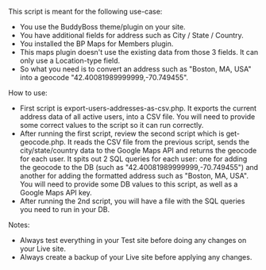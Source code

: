 This script is meant for the following use-case:

- You use the BuddyBoss theme/plugin on your site.
- You have additional fields for address such as City / State / Country.
- You installed the BP Maps for Members plugin.
- This maps plugin doesn't use the existing data from those 3 fields. It can only use a Location-type field.
- So what you need is to convert an address such as "Boston, MA, USA" into a geocode "42.40081989999999,-70.749455".

How to use:

- First script is export-users-addresses-as-csv.php. It exports the current address data of all active users, into a CSV file. You will need to provide some correct values to the script so it can run correctly.
- After running the first script, review the second script which is get-geocode.php. It reads the CSV file from the previous script, sends the city/state/country data to the Google Maps API and returns the geocode for each user. It spits out 2 SQL queries for each user: one for adding the geocode to the DB (such as "42.40081989999999,-70.749455") and another for adding the formatted address such as "Boston, MA, USA". You will need to provide some DB values to this script, as well as a Google Maps API key.
- After running the 2nd script, you will have a file with the SQL queries you need to run in your DB.

Notes:

- Always test everything in your Test site before doing any changes on your Live site.
- Always create a backup of your Live site before applying any changes.
